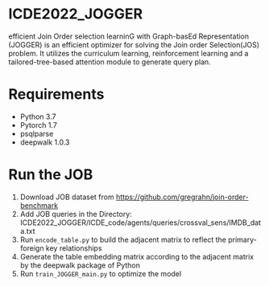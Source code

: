 
# ICDE2022_JOGGER
efficient Join Order selection learninG with Graph-basEd Representation (JOGGER) is an efficient optimizer for solving the Join order Selection(JOS) problem. It utilizes the curriculum learning, reinforcement learning and a tailored-tree-based attention module to generate query plan.  

# Requirements
- Python 3.7 
- Pytorch 1.7
- psqlparse
- deepwalk 1.0.3

# Run the JOB   
1. Download JOB dataset from https://github.com/gregrahn/join-order-benchmark
2. Add JOB queries in the Directory: ICDE2022_JOGGER/ICDE_code/agents/queries/crossval_sens/IMDB_data.txt
3. Run `encode_table.py` to build the adjacent matrix to reflect the primary-foreign key relationships
4. Generate the table embedding matrix according to the adjacent matrix by the deepwalk package of Python 
5. Run `train_JOGGER_main.py` to optimize the model
